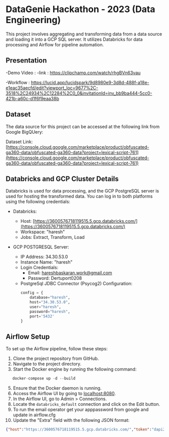 # DataGenie Hackathon - 2023 (Data Engineering)

This project involves aggregating and transforming data from a data source and loading it into a GCP SQL server. It utilizes Databricks for data processing and Airflow for pipeline automation.

## Presentation

-Demo Video :
  -link : https://clipchamp.com/watch/rhgBVn63vau

  -Workflow : https://lucid.app/lucidspark/9d8980e9-3d8d-488f-a18e-e1eac35aecfd/edit?viewport_loc=9677%2C-3518%2C24934%2C12284%2C0_0&invitationId=inv_bb9ba444-5cc0-421b-a60c-d1f6f9eaa38b

## Dataset

The data source for this project can be accessed at the following link from Google BigQUery:

Dataset Link: [https://console.cloud.google.com/marketplace/product/obfuscated-ga360-data/obfuscated-ga360-data?project=lexical-script-761](https://console.cloud.google.com/marketplace/product/obfuscated-ga360-data/obfuscated-ga360-data?project=lexical-script-761)

## Databricks and GCP Cluster Details

Databricks is used for data processing, and the GCP PostgreSQL server is used for hosting the transformed data. You can log in to both platforms using the following credentials:

- Databricks:
  - Host: [https://3600576718119515.5.gcp.databricks.com/](https://3600576718119515.5.gcp.databricks.com/)
  - Workspace: "haresh"
  - Jobs: Extract, Transform, Load

- GCP POSTGRESQL Server:
  - IP Address: 34.30.53.0
  - Instance Name: "haresh"
  - Login Credentials: 
    - Email: hareshbaskaran.work@gmail.com
    - Password: Dertuport0208
  - PostgreSql JDBC Connector (Psycog2) Configuration:
    ```python
    config = {
        database="haresh",
        host="34.30.53.0",
        user="haresh",
        password="haresh",
        port='5432'
    }
    ```

## Airflow Setup

To set up the Airflow pipeline, follow these steps:

1. Clone the project repository from GitHub.
2. Navigate to the project directory.
3. Start the Docker engine by running the following command: 
 ```python
    docker-compose up -d --build
 ```
5. Ensure that the Docker daemon is running.
6. Access the Airflow UI by going to [localhost:8080](http://localhost:8080).
7. In the Airflow UI, go to Admin > Connections.
8. Locate the `databricks_default` connection and click on the Edit button.
9. To run the email operator get your apppassword from google and update in airflow.cfg 
10. Update the "Extra" field with the following JSON format:
```json
{"host":"https://3600576718119515.5.gcp.databricks.com/","token":"dapi2aac1b500daa583700ea7ac51e1d809c"} 

